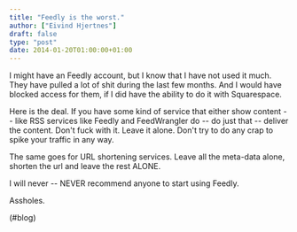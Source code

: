 ```yaml
---
title: "Feedly is the worst."
author: ["Eivind Hjertnes"]
draft: false
type: "post"
date: 2014-01-20T01:00:00+01:00
---
```


I might have an Feedly account, but I know that I have not used it much.
They have pulled a lot of shit during the last few months. And I would
have blocked access for them, if I did have the ability to do it with
Squarespace.

Here is the deal. If you have some kind of service that either show
content -- like RSS services like Feedly and FeedWrangler do -- do just
that -- deliver the content. Don't fuck with it. Leave it alone. Don't
try to do any crap to spike your traffic in any way.

The same goes for URL shortening services. Leave all the meta-data
alone, shorten the url and leave the rest ALONE.

I will never -- NEVER recommend anyone to start using Feedly.

Assholes.

(#blog)
